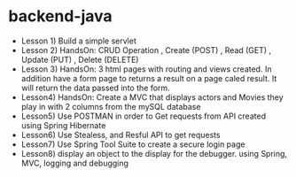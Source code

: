 # backend-java

- Lesson 1) Build a simple servlet
- Lesson 2) HandsOn: CRUD Operation	, Create (POST)	, Read (GET) , Update (PUT)	, Delete (DELETE)
- Lesson 3) HandsOn: 3 html pages with routing and views created. In addition have a form page to returns a result on a page caled result. It will return the data passed into the form.
- Lesson4) HandsOn: Create a MVC that displays actors and Movies they play in with 2 columns from the mySQL database
- Lesson5) Use POSTMAN in order to Get requests from API created using Spring Hibernate
- Lesson6) Use Stealess, and Resful API to get requests
- Lesson7) Use Spring Tool Suite to create a secure login page
- Lesson8) display an object to the display for the debugger. using Spring, MVC, logging and debugging
